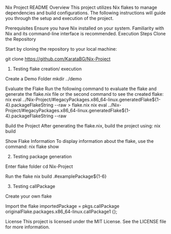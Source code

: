Nix Project README
Overview
This project utilizes Nix flakes to manage dependencies and build configurations. The following instructions will guide you through the setup and execution of the project.

Prerequisites
Ensure you have Nix installed on your system.
Familiarity with Nix and its command-line interface is recommended.
Execution Steps
Clone the Repository

Start by cloning the repository to your local machine:

git clone https://github.com/KarataBG/Nix-Project

1. Testing flake creation/ execution

Create a Demo Folder
mkdir ../demo

Evaluate the Flake
Run the following command to evaluate the flake and generate the flake.nix file or the second command to see the created flake:
nix eval ../Nix-Project/#legacyPackages.x86_64-linux.generatedFlake${1-4}.packageFlakeString --raw > flake.nix
nix eval ../Nix-Project/#legacyPackages.x86_64-linux.generatedFlake${1-4}.packageFlakeString --raw

Build the Project
After generating the flake.nix, build the project using:
nix build

Show Flake Information
To display information about the flake, use the command:
nix flake show


2. Testing package generation

Enter flake folder
cd Nix-Project

Run the flake
nix build .#examplePackage${1-6}

3. Testing callPackage

Create your own flake

Import the flake
importedPackage = pkgs.callPackage originalFlake.packages.x86_64-linux.callPackage1 {};


License
This project is licensed under the MIT License. See the LICENSE file for more information.
